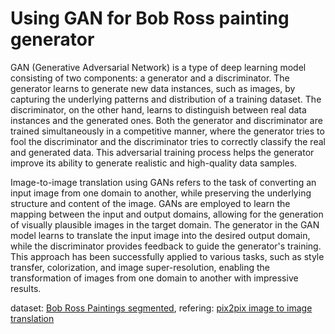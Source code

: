 # Using GAN for Bob Ross painting generator

GAN (Generative Adversarial Network) is a type of deep learning model consisting of two components: a generator and a discriminator. The generator learns to generate new data instances, such as images, by capturing the underlying patterns and distribution of a training dataset. The discriminator, on the other hand, learns to distinguish between real data instances and the generated ones. Both the generator and discriminator are trained simultaneously in a competitive manner, where the generator tries to fool the discriminator and the discriminator tries to correctly classify the real and generated data. This adversarial training process helps the generator improve its ability to generate realistic and high-quality data samples.

Image-to-image translation using GANs refers to the task of converting an input image from one domain to another, while preserving the underlying structure and content of the image. GANs are employed to learn the mapping between the input and output domains, allowing for the generation of visually plausible images in the target domain. The generator in the GAN model learns to translate the input image into the desired output domain, while the discriminator provides feedback to guide the generator's training. This approach has been successfully applied to various tasks, such as style transfer, colorization, and image super-resolution, enabling the transformation of images from one domain to another with impressive results.


dataset: [Bob Ross Paintings segmented]([https://universe.roboflow.com/ai-project-t1xm8/eye-detector-01g2k](https://www.kaggle.com/datasets/residentmario/segmented-bob-ross-images)), refering: [pix2pix image to image translation](https://colab.research.google.com/github/tensorflow/docs/blob/master/site/en/tutorials/generative/pix2pix.ipynb) 
<!-- 
## using eye detection

<p align="center">
<img src="images_outputs/Screenshot 2023-05-21 at 11.56.28 PM.png "Title"using eye detection"/>
</p> -->
